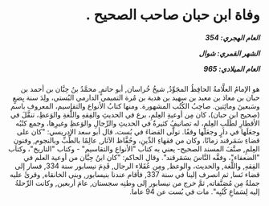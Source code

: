 <h1 dir="rtl">وفاة ابن حبان صاحب الصحيح .</h1>

<h5 dir="rtl">العام الهجري:  354

الشهر القمري: شوال

العام الميلادي: 965</h5>

<p dir="rtl">هو الإمامُ العلَّامةُ الحافِظُ المجَوِّدُ, شيخُ خُراسان, أبو حاتمٍ, محمَّدُ بنُ حِبَّان بن أحمد بن حبان بن معاذ بن معبد بن سهيد بن هدية بن مُرة التميمي الدارمي البُستي، ولِدَ سنة بِضعٍ وسَبعينَ ومائِتين. صاحِبُ الكُتُب المشهورة. ومنها كتابُ الأنواع والتقاسيم، المعروف باسم (صحيح ابن حبان)، كان مِن أوعيةِ العِلمِ، برع في الحديثِ والفِقهِ واللُّغةِ والوَعظِ، تنقَّلَ في الأقطارِ لطَلَبِ العِلمِ، له تصانيفُ كثيرةٌ في الحديثِ والرِّجالِ والوَعظِ وغيرِها، وجمع كتُبُه وجعَلَها في دارٍ وجعَلَها وقفًا. تولَّى القضاءَ في بُست، قال أبو سعد الإدريسي: "كان على قضاءِ سَمَرقند زمانًا، وكان من فقهاءِ الدِّينِ، وحُفَّاظ الآثار, عالِمًا بالطِّبِّ وبالنجوم, وفنونِ العِلمِ, صنَّفَ المسند الصحيح- يعني به كتاب "الأنواع والتقاسيم" - وكتاب "التاريخ"، وكتاب "الضعفاء"، وفقَّه النَّاسَ بسَمَرقند". وقال الحاكم: "كان ابنُ حِبَّان من أوعية العلم في الفِقهِ, واللُّغة, والحديث، والوعظ, ومِن عُقَلاء الرجال, قَدِمَ نيسابور سنة 334, فسار إلى قضاء نَسا, ثم انصرف إلينا في سنة 337, فأقام عندنا بنيسابور, وبنى الخانقاه, وقرئَ عليه جملةٌ مِن مُصَنَّفاته, ثمَّ خرج من نيسابور إلى وطنِه سجستان, عامَ أربعين, وكانت الرِّحلةُ إليه لِسَماعِ كُتُبِه". مات في بُست عن 94 عاما.</p></br>
